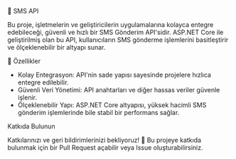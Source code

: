 📲 SMS API

Bu proje, işletmelerin ve geliştiricilerin uygulamalarına kolayca entegre edebileceği, güvenli ve hızlı bir SMS Gönderim API'sidir. ASP.NET Core ile geliştirilmiş olan bu API, kullanıcıların SMS gönderme işlemlerini basitleştirir ve ölçeklenebilir bir altyapı sunar.

🚀 Özellikler


* Kolay Entegrasyon: API'nin sade yapısı sayesinde projelere hızlıca entegre edilebilir.
* Güvenli Veri Yönetimi: API anahtarları ve diğer hassas veriler güvenle işlenir.
* Ölçeklenebilir Yapı: ASP.NET Core altyapısı, yüksek hacimli SMS gönderim işlemlerinde bile stabil bir performans sağlar.


Katkıda Bulunun

Katkılarınızı ve geri bildirimlerinizi bekliyoruz! 
🎉 Bu projeye katkıda bulunmak için bir Pull Request açabilir veya Issue oluşturabilirsiniz.
